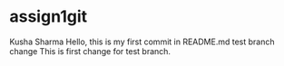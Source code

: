 # assign1git
Kusha Sharma
Hello, this is my first commit in README.md
test branch change
This is first change for test branch.

